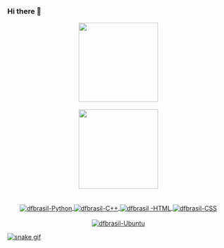 ### Hi there 👋




<div align="center">
  <div align="center">
  <a href="https://github.com/dfbrasil">
    <img height="180em" src="https://github-readme-stats.vercel.app/api?username=dfbrasil&theme=github_dark"/>
    </div>
</br>
  <div align="center">
    <img height="180em" src="https://github-readme-stats.vercel.app/api/top-langs/?username=dfbrasil&layout=compact&theme=dark"/>
</div>
</div>
</br>
<div align="center">
<div style="display: inline_block"><br>
  <img align="center" alt="dfbrasil-Python" src="https://img.shields.io/badge/Python-FFD43B?style=for-the-badge&logo=python&logoColor=blue">
  <img align="center" alt="dfbrasil-C++" src="https://img.shields.io/badge/C%2B%2B-00599C?style=for-the-badge&logo=c%2B%2B&logoColor=white">
  <img align="center" alt="dfbrasil -HTML" src="https://img.shields.io/badge/HTML5-E34F26?style=for-the-badge&logo=html5&logoColor=white">
  <img align="center" alt="dfbrasil-CSS" src="https://img.shields.io/badge/CSS3-1572B6?style=for-the-badge&logo=css3&logoColor=white">
  <div align="center">
    <br>
    <img align="center" alt="dfbrasil-Ubuntu" src="https://img.shields.io/badge/Ubuntu-E95420?style=for-the-badge&logo=ubuntu&logoColor=white">
  </div>
  
 
</div>
 </div>
 
 ![snake gif](https://github.com/dfbrasil/dfbrasil/blob/output/github-contribution-grid-snake.svg)

<!--
**dfbrasil/dfbrasil** is a ✨ _special_ ✨ repository because its `README.md` (this file) appears on your GitHub profile.

Here are some ideas to get you started:

- 🔭 I’m currently working on ...
- 🌱 I’m currently learning ...
- 👯 I’m looking to collaborate on ...
- 🤔 I’m looking for help with ...
- 💬 Ask me about ...
- 📫 How to reach me: ...
- 😄 Pronouns: ...
- ⚡ Fun fact: ...
-->
